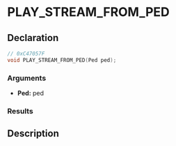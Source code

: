 # PLAY_STREAM_FROM_PED

## Declaration
```cpp
// 0xC47057F
void PLAY_STREAM_FROM_PED(Ped ped);
```

### Arguments
- **Ped:** ped

### Results

## Description
